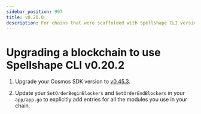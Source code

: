 ```yaml
---
sidebar_position: 997
title: v0.20.0
description: For chains that were scaffolded with Spellshape CLI versions lower than v0.20.0, changes are required to use Spellshape CLI v0.20.0. 
---
```


# Upgrading a blockchain to use Spellshape CLI v0.20.2

1. Upgrade your Cosmos SDK version to [v0.45.3](https://github.com/cosmos/cosmos-sdk/releases/tag/v0.45.3).

2. Update your `SetOrderBeginBlockers` and `SetOrderEndBlockers` in your `app/app.go` to explicitly add entries for all the modules you use in your chain.
